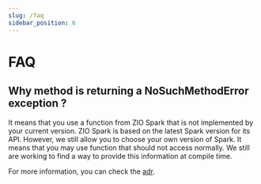 ```yaml
---
slug: /faq
sidebar_position: 6
---
```


# FAQ

## Why method is returning a NoSuchMethodError exception ?

It means that you use a function from ZIO Spark that is not implemented by your current version. ZIO Spark is based
on the latest Spark version for its API. However, we still allow you to choose your own version of Spark. It means that
you may use function that should not access normally. We still are working to find a way to provide this information at
compile time.

For more information, you can check the [adr](./adrs/choose-versioning-process.md).